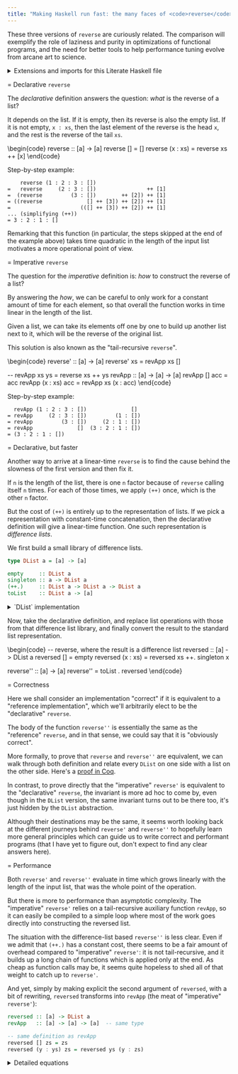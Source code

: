 ```yaml
---
title: "Making Haskell run fast: the many faces of <code>reverse</code>"
---
```


These three versions of `reverse` are curiously related.
The comparison will exemplify the role of laziness and purity in optimizations
of functional programs, and the need for better tools to help performance
tuning evolve from arcane art to science.

<details class="code-details">
<summary>Extensions and imports for this Literate Haskell file</summary>
\begin{code}
{-# LANGUAGE TemplateHaskell #-}

module Reverse where

import Prelude hiding (reverse)
import Test.Inspection (inspect, (===))
\end{code}
</details>

= Declarative `reverse`

The *declarative* definition answers the question: *what* is the reverse of a
list?

It depends on the list. If it is empty, then its reverse is also the empty
list. If it is not empty, `x : xs`, then the last element of the reverse is the
head `x`, and the rest is the reverse of the tail `xs`.

\begin{code}
reverse :: [a] -> [a]
reverse [] = []
reverse (x : xs) = reverse xs ++ [x]
\end{code}

Step-by-step example:

```
    reverse (1 : 2 : 3 : [])
=   reverse     (2 : 3 : [])                ++ [1]
=  (reverse         (3 : [])        ++ [2]) ++ [1]
= ((reverse              [] ++ [3]) ++ [2]) ++ [1]
=                      (([] ++ [3]) ++ [2]) ++ [1]
... (simplifying (++))
= 3 : 2 : 1 : []
```

Remarking that this function (in particular, the steps skipped at the end of the
example above) takes time quadratic in the length of the input list motivates a
more operational point of view.

= Imperative `reverse`

The question for the *imperative* definition is: *how* to construct the reverse
of a list?

By answering the *how*, we can be careful to only work for a constant amount of
time for each element, so that overall the function works in time linear in
the length of the list.

Given a list, we can take its elements off one by one to build up another list
next to it, which will be the reverse of the original list.

This solution is also known as the "tail-recursive `reverse`".

\begin{code}
reverse' :: [a] -> [a]
reverse' xs = revApp xs []

-- revApp xs ys = reverse xs ++ ys
revApp :: [a] -> [a] -> [a]
revApp [] acc = acc
revApp (x : xs) acc = revApp xs (x : acc)
\end{code}

Step-by-step example:

```
  revApp (1 : 2 : 3 : [])              []
= revApp     (2 : 3 : [])         (1 : [])
= revApp         (3 : [])     (2 : 1 : [])
= revApp              []  (3 : 2 : 1 : [])
= (3 : 2 : 1 : [])
```

= Declarative, but faster

Another way to arrive at a linear-time `reverse` is to find the cause
behind the slowness of the first version and then fix it.

If `n` is the length of the list, there is one `n` factor because of `reverse`
calling itself `n` times. For each of those times, we apply `(++)` once,
which is the other `n` factor.

But the cost of `(++)` is entirely up to the representation of lists.
If we pick a representation with constant-time concatenation, then
the declarative definition will give a linear-time function.
One such representation is *difference lists*.

We first build a small library of difference lists.

```haskell
type DList a = [a] -> [a]

empty     :: DList a
singleton :: a -> DList a
(++.)     :: DList a -> DList a -> DList a
toList    :: DList a -> [a]
```

<details class="code-details">
<summary>`DList` implementation</summary>
\begin{code}
type DList a = [a] -> [a]

empty :: DList a
empty = id

singleton :: a -> DList a
singleton y = (y :)

(++.) :: DList a -> DList a -> DList a
(++.) = (.)

toList :: DList a -> [a]
toList ys = ys []
\end{code}
</details>

Now, take the declarative definition, and replace list operations with those
from that difference list library, and finally convert the result to the
standard list representation.

\begin{code}
-- reverse, where the result is a difference list
reversed :: [a] -> DList a
reversed [] = empty
reversed (x : xs) = reversed xs ++. singleton x

reverse'' :: [a] -> [a]
reverse'' = toList . reversed
\end{code}

= Correctness

Here we shall consider an implementation "correct" if it is equivalent to a
"reference implementation", which we'll arbitrarily elect to be the
"declarative" `reverse`.

The body of the function `reverse''` is essentially the same as the
"reference" `reverse`, and in that sense, we could say that it is
"obviously correct".

More formally, to prove that `reverse` and `reverse''` are equivalent,
we can walk through both definition and relate every `DList` on one side
with a list on the other side.
Here's a [proof in Coq](https://gist.github.com/Lysxia/d6c655f89f46bf5f2169c234e8f12dc1).

In contrast, to prove directly that the "imperative" `reverse'` is equivalent
to the "declarative" `reverse`, the invariant is more ad hoc to come by,
even though in the `DList` version, the same invariant turns out to be there
too, it's just hidden by the `DList` abstraction.

Although their destinations may be the same, it seems worth looking back at
the different journeys behind `reverse'` and `reverse''` to hopefully learn
more general principles which can guide us to write correct and performant
programs (that I have yet to figure out, don't expect to find any clear answers
here).

= Performance

Both `reverse'` and `reverse''` evaluate in time which grows linearly with the
length of the input list, that was the whole point of the operation.

But there is more to performance than asymptotic complexity.
The "imperative" `reverse'` relies on a tail-recursive auxiliary function
`revApp`, so it can easily be compiled to a simple loop where most of the work
goes directly into constructing the reversed list.

The situation with the difference-list based `reverse''` is less clear.
Even if we admit that `(++.)` has a constant cost, there seems to be
a fair amount of overhead compared to "imperative" `reverse'`:
it is not tail-recursive, and it builds up a long chain of functions which is
applied only at the end. As cheap as function calls may be, it seems quite
hopeless to shed all of that weight to catch up to `reverse'`.

And yet, simply by making explicit the second argument of `reversed`, with a
bit of rewriting, `reversed` transforms into `revApp` (the meat of "imperative"
`reverse'`):

```haskell
reversed :: [a] -> DList a
revApp   :: [a] -> [a] -> [a]  -- same type

-- same definition as revApp
reversed [] zs = zs
reversed (y : ys) zs = reversed ys (y : zs)
```

<details class="code-details">
<summary>Detailed equations</summary>
```
  reversed [] zs
= empty zs
= zs

  reversed (y : ys) zs
= (reversed ys ++. singleton y) zs
= reversed ys (singleton y zs)
= reversed ys (y : zs)
```
</details>

Thanks to that, the glorious GHC compiles both the "declarative" `reverse''`
and the "imperative" `reverse'` to identical Core terms.

== Laziness and purity

Haskell is actually in a quite privileged position here:
to a certain extent, such an optimization is enabled by laziness and purity,
the two main distinguishing features of Haskell.

To see why, take another look at this equation in the definition of `reversed`
(in `reverse''`):

```
reversed (y : ys) = reversed ys ++. singleton y
```

`(++.)` is merely function composition `(.)`, so we would like to
rewrite that as follows:

```
reversed (y : ys) = \zs -> reversed ys (singleton y zs)
```

But in an eagerly-evaluated language, that transformation delays the evaluation
of `reversed ys`, which is valid only if it *terminates with no side effects*.
That may be true in this case, but how many actual compilers do infer that
information?[^ocaml]

[^ocaml]: In OCaml we can also construct infinite, cyclic lists:
  `let rec xs = 1 :: xs`. That makes an applicable requirement for this code
  transformation even more complicated to describe.

That reflects what the [haskell.org](https://haskell.org) site says about
laziness:

<blockquote>
Functions don't evaluate their arguments. This means that programs can compose
together very well, with the ability to write control constructs (such as
if/else) just by writing normal functions. The purity of Haskell code makes it
easy to fuse chains of functions together, allowing for performance benefits.
</blockquote>

Laziness and purity make a pretty broad double-edged sword to optimize
functional programs. It allows writing performant programs using high-level
abstractions, but the cost model is notoriously hard to grasp, especially
beyond asymptotics.
We *can* build fast programs in Haskell, but that alone is not good enough.
What does it take to do so *reliably*?

== Inspection testing

Inlining and partial evaluation seem to inherently make the cost model
non-compositional, so that we have to know what the code generated by the
compiler looks like. But that's quite tedious, so there should be tools to
assist us in spotting patterns of efficient and inefficient code. One such tool
(the only one I am aware of in my limited knowledge) is the
[*inspection-testing*](https://hackage.haskell.org/package/inspection-testing)
library.

For example, here is a test that the fast "declarative" `reverse''`
and the "imperative" `reverse'` are compiled to the same Core terms:

\begin{code}
inspect $ 'reverse'' === 'reverse'
\end{code}

When we compile this file (with optimizations), we get the following output
confirming our claim:

```
posts/2019-09-13-reverse.md:278:1: reverse'' === reverse' passed.
inspection testing successful
      expected successes: 1
```

Of course, we can write that test here because we happen to have two functions
which should compile to the same Core. It works well for unit-testing
metaprograms (programs which generate programs), but it's ill-suited to test
the optimization of application-level code. *inspection-testing* offers a few
other properties which are correlated with "well optimized" in appropriate
situations, and there are definitely many more left to discover.

= Inspired by

- *A novel representation of lists and its application to the function `reverse`*,
  by John Hughes, 1984.
  ([PDF](https://www.cs.tufts.edu/~nr/cs257/archive/john-hughes/lists.pdf))

- [The many faces of `isOrderedTree`](https://www.youtube.com/watch?v=xcm_H36v_18&amp;feature=youtu.be),
  talk by Joachim Breitner, MuniHac 2019.

- The [*dlist* library](http://hackage.haskell.org/package/dlist-0.8.0.7) on
  Hackage (the README contains many links about differences lists).
